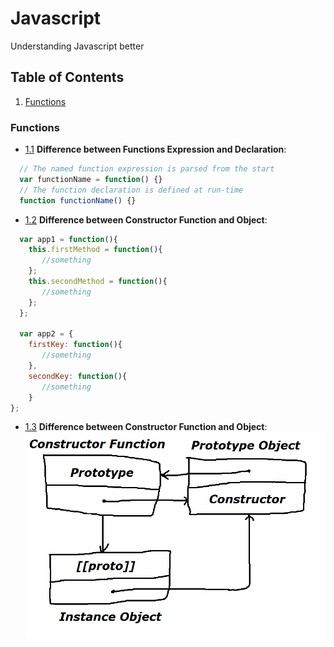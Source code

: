 # Javascript
Understanding Javascript better

## Table of Contents
1. [Functions](#Functions)

### Functions
- [1.1](#1.1) <a name='1.1'></a> **Difference between Functions Expression and Declaration**: 
```javascript
  // The named function expression is parsed from the start
  var functionName = function() {}
  // The function declaration is defined at run-time
  function functionName() {}
```

- [1.2](#1.2) <a name='1.2'></a> **Difference between Constructor Function and Object**:
```javascript
  var app1 = function(){
    this.firstMethod = function(){
       //something
    };
    this.secondMethod = function(){
       //something
    };
  };
  
  var app2 = {
    firstKey: function(){
       //something
    },
    secondKey: function(){
       //something
    }
};
```

- [1.3](#1.3) <a name='1.3'></a> **Difference between Constructor Function and Object**:
![server diagram](Constructor%20and%20Prototype.png)
